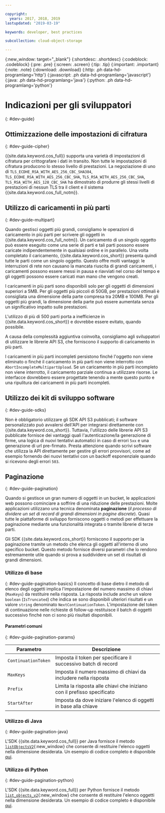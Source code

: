 ```yaml
---

copyright:
  years: 2017, 2018, 2019
lastupdated: "2019-03-19"

keywords: developer, best practices

subcollection: cloud-object-storage

---
```

{:new_window: target="_blank"}
{:shortdesc: .shortdesc}
{:codeblock: .codeblock}
{:pre: .pre}
{:screen: .screen}
{:tip: .tip}
{:important: .important}
{:note: .note}
{:download: .download} 
{:http: .ph data-hd-programlang='http'} 
{:javascript: .ph data-hd-programlang='javascript'} 
{:java: .ph data-hd-programlang='java'} 
{:python: .ph data-hd-programlang='python'}

# Indicazioni per gli sviluppatori
{: #dev-guide}

## Ottimizzazione delle impostazioni di cifratura
{: #dev-guide-cipher}

{{site.data.keyword.cos_full}} supporta una varietà di impostazioni di cifratura per crittografare i dati in transito. Non tutte le impostazioni di cifratura producono lo stesso livello di prestazioni. La negoziazione di uno di `TLS_ECDHE_RSA_WITH_AES_256_CBC_SHA384`, `TLS_ECDHE_RSA_WITH_AES_256_CBC_SHA`, `TLS_RSA_WITH_AES_256_CBC_SHA`, `TLS_RSA_WITH_AES_128_CBC_SHA` ha dimostrato di produrre gli stessi livelli di prestazioni di nessun TLS tra il client e il sistema {{site.data.keyword.cos_full_notm}}.

## Utilizzo di caricamenti in più parti
{: #dev-guide-multipart}

Quando gestisci oggetti più grandi, consigliamo le operazioni di caricamento in più parti per scrivere gli oggetti in {{site.data.keyword.cos_full_notm}}. Un caricamento di un singolo oggetto può essere eseguito come una serie di parti e tali parti possono essere caricate indipendentemente in qualsiasi ordine e in parallelo. Una volta completato il caricamento, {{site.data.keyword.cos_short}} presenta quindi tutte le parti come un singolo oggetto. Questo offre molti vantaggi: le interruzioni di rete non causano la mancata riuscita di grandi caricamenti, i caricamenti possono essere messi in pausa e riavviati nel corso del tempo e gli oggetti possono essere caricati man mano che vengono creati.

I caricamenti in più parti sono disponibili solo per gli oggetti di dimensioni superiori a 5MB. Per gli oggetti più piccoli di 50GB, per prestazioni ottimali è consigliata una dimensione della parte compresa tra 20MB e 100MB. Per gli oggetti più grandi, la dimensione della parte può essere aumentata senza un significativo impatto sulle prestazioni.

L'utilizzo di più di 500 parti porta a inefficienze in {{site.data.keyword.cos_short}} e dovrebbe essere evitato, quando possibile.

A causa della complessità aggiuntiva coinvolta, consigliamo agli sviluppatori di utilizzare le librerie API S3, che forniscono il supporto di caricamento in più parti.

I caricamenti in più parti incompleti persistono finché l'oggetto non viene eliminato o finché il caricamento in più parti non viene interrotto con `AbortIncompleteMultipartUpload`. Se un caricamento in più parti incompleto non viene interrotto, il caricamento parziale continua a utilizzare risorse. Le interfacce dovrebbero essere progettate tenendo a mente questo punto e una ripulitura dei caricamenti in più parti incompleti.

## Utilizzo dei kit di sviluppo software
{: #dev-guide-sdks}

Non è obbligatorio utilizzare gli SDK API S3 pubblicati; il software personalizzato può avvalersi dell'API per integrarsi direttamente con {{site.data.keyword.cos_short}}. Tuttavia, l'utilizzo delle librerie API S3 pubblicate fornisce dei vantaggi quali l'autenticazione/la generazione di firme, una logica di nuovi tentativi automatici in caso di errori `5xx` e una generazione di url pre-firmato. Presta attenzione quando scrivi software che utilizza la API direttamente per gestire gli errori provvisori, come ad esempio fornendo dei nuovi tentativi con un backoff esponenziale quando si ricevono degli errori `503`.

## Paginazione
{: #dev-guide-pagination}

Quando si gestisce un gran numero di oggetti in un bucket, le applicazioni web possono cominciare a soffrire di una riduzione delle prestazioni. Molte applicazioni utilizzano una tecnica denominata **paginazione** (*il processo di dividere un set di record di grandi dimensioni in pagine discrete*). Quasi tutte le piattaforme di sviluppo forniscono oggetti o metodi per effettuare la paginazione mediante una funzionalità integrata o tramite librerie di terze parti.

Gli SDK {{site.data.keyword.cos_short}} forniscono il supporto per la paginazione tramite un metodo che elenca gli oggetti all'interno di uno specifico bucket. Questo metodo fornisce diversi parametri che lo rendono estremamente utile quando si prova a suddividere un set di risultati di grandi dimensioni.

### Utilizzo di base
{: #dev-guide-pagination-basics}
Il concetto di base dietro il metodo di elenco degli oggetti implica l'impostazione del numero massimo di chiavi (`MaxKeys`) da restituire nella risposta. La risposta include anche un valore `boolean` (`IsTruncated`) che indica se sono disponibili ulteriori risultati e un valore `string` denominato `NextContinuationToken`. L'impostazione del token di continuazione nelle richieste di follow-up restituisce il batch di oggetti successivo finché non ci sono più risultati disponibili.

#### Parametri comuni
{: #dev-guide-pagination-params}

|Parametro|Descrizione|
|---|---|
|`ContinuationToken`|Imposta il token per specificare il successivo batch di record|
|`MaxKeys`|Imposta il numero massimo di chiavi da includere nella risposta|
|`Prefix`|Limita la risposta alle chiavi che iniziano con il prefisso specificato|
|`StartAfter`|Imposta da dove iniziare l'elenco di oggetti in base alla chiave|

### Utilizzo di Java
{: #dev-guide-pagination-java}

L'SDK {{site.data.keyword.cos_full}} per Java fornisce il metodo [`listObjectsV2`](https://ibm.github.io/ibm-cos-sdk-java/com/ibm/cloud/objectstorage/services/s3/AmazonS3.html#listObjectsV2-com.ibm.cloud.objectstorage.services.s3.model.ListObjectsV2Request-){:new_window} che consente di restituire l'elenco oggetti nella dimensione desiderata. Un esempio di codice completo è disponibile [qui](/docs/services/cloud-object-storage/libraries?topic=cloud-object-storage-java#list-objects-v2).

### Utilizzo di Python
{: #dev-guide-pagination-python}

L'SDK {{site.data.keyword.cos_full}} per Python fornisce il metodo [`list_objects_v2`](https://ibm.github.io/ibm-cos-sdk-python/reference/services/s3.html#S3.Client.list_objects_v2){:new_window} che consente di restituire l'elenco oggetti nella dimensione desiderata. Un esempio di codice completo è disponibile [qui](/docs/services/cloud-object-storage/libraries?topic=cloud-object-storage-python#list-objects-v2).
